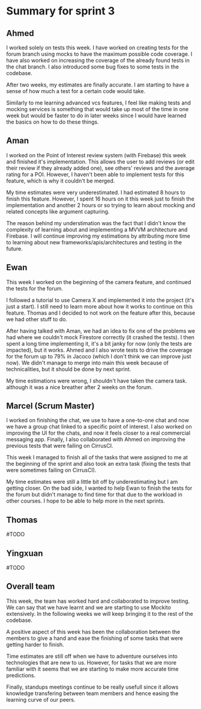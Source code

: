 # Summary for sprint 3

## Ahmed

I worked solely on tests this week. I have worked on creating tests for the forum branch using mocks to have the maximum possible code coverage. I have also worked on increasing the coverage of the already found tests in the chat branch. I also introduced some bug fixes to some tests in the codebase.

After two weeks, my estimates are finally accurate. I am starting to have a sense of how much a test for a certain code would take.

Similarly to me learning advanced vcs features, I feel like making tests and mocking services is something that would take up most of the time in one week but would be faster to do in later weeks since I would have learned the basics on how to do these things.


## Aman 

I worked on the Point of Interest review system (with Firebase) this week and finished it's implementation. This allows the user to add reviews (or edit their review if they already added one), see others' reviews and the average rating for a POI. However, I haven't been able to implement tests for this feature, which is why it couldn't be merged.

My time estimates were very underestimated. I had estimated 8 hours to finish this feature. However, I spent 16 hours on it this week just to finish the implementation and another 2 hours or so trying to learn about mocking and related concepts like argument capturing.

The reason behind my understimation was the fact that I didn't know the complexity of learning about and implementing a MVVM architecture and Firebase. I will continue improving my estimations by attributing more time to learning about new frameworks/apis/architectures and testing in the future.


## Ewan

This week I worked on the beginning of the camera feature, and continued the tests for the forum. 

I followed a tutorial to use Camera X and implemented it into the project (it's just a start). I still need to learn more about how it works to continue on this feature. Thomas and I decided to not work on the feature after this, because we had other stuff to do.

After having talked with Aman, we had an idea to fix one of the problems we had where we couldn't mock Firestore correctly (it crashed the tests).
I then spent a long time implementing it, it's a bit janky for now (only the tests are impacted), but it works. Ahmed and I also wrote tests to drive the coverage for the forum up to 79% in Jacoco (which I don't think we can improve just now). We didn't manage to merge into main this week because of technicalities, but it should be done by next sprint.

My time estimations were wrong, I shouldn't have taken the camera task. although it was a nice breather after 2 weeks on the forum. 


## Marcel (Scrum Master)

I worked on finishing the chat, we use to have a one-to-one chat and now we have a group chat linked to a specific point of interest. I also worked on improving the UI for the chats, and now it feels closer to a real commercial messaging app. Finally, I also collaborated with Ahmed on improving the previous tests that were failing on CirrusCI.

This week I managed to finish all of the tasks that were assigned to me at the beginning of the sprint and also took an extra task (fixing the tests that were sometimes failing on CirrusCI). 

My time estimates were still a little bit off by underestimating but I am getting closer. On the bad side, I wanted to help Ewan to finish the tests for the forum but didn't manage to find time for that due to the workload in other courses. I hope to be able to help more in the next sprints.


## Thomas

#TODO

## Yingxuan

#TODO


## Overall team

This week, the team has worked hard and collaborated to improve testing. We can say that we have learnt and we are starting to use Mockito extensively. In the following weeks we will keep bringing it to the rest of the codebase. 

A positive aspect of this week has been the collaboration between the members to give a hand and ease the finishing of some tasks that were getting harder to finish. 

Time estimates are still off when we have to adventure ourselves into technologies that are new to us. However, for tasks that we are more familiar with it seems that we are starting to make more accurate time predictions. 

Finally, standups meetings continue to be really usefull since it allows knowledge transfering between team members and hence easing the learning curve of our peers.
